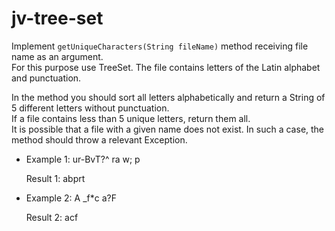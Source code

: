 # jv-tree-set
Implement `getUniqueCharacters(String fileName)` method receiving file name as an argument.  
For this purpose use TreeSet. The file contains letters of the Latin alphabet and punctuation.  

In the method you should sort all letters alphabetically and return a String of 5 different letters without punctuation.  
If a file contains less than 5 unique letters, return them all.  
It is possible that a file with a given name does not exist. In such a case, the method should throw a relevant Exception.  

* Example 1: ur-BvT?^ ra w; p

  Result 1: abprt
 
* Example 2: A _f*c a?F

  Result 2: acf
